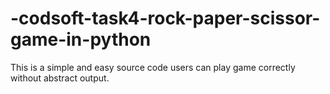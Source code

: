 # -codsoft-task4-rock-paper-scissor-game-in-python
This is a simple and easy source code users can play game correctly without abstract output.
